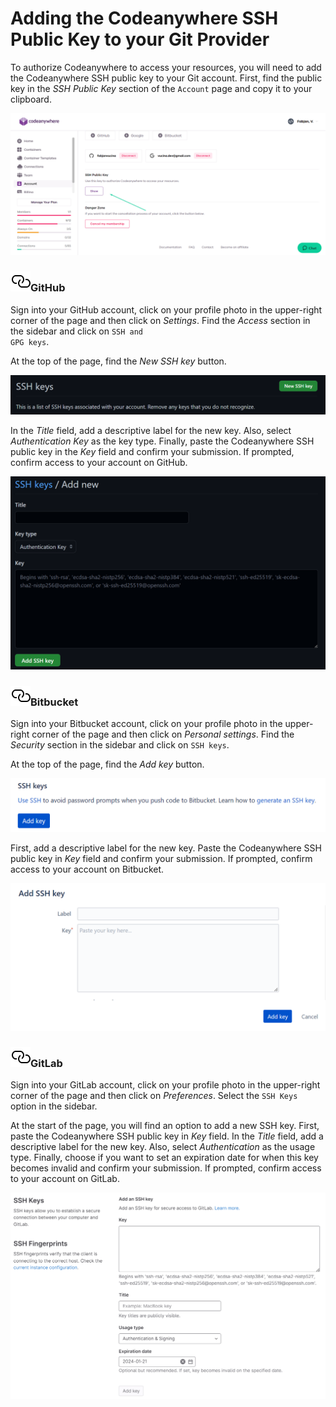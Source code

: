 # Adding the Codeanywhere SSH Public Key to your Git Provider

To authorize Codeanywhere to access your resources, you will need to add the Codeanywhere SSH public key to your Git account. First, find the public key in the _SSH Public Key_ section of the <code>Account</code> page and copy it to your clipboard.

<p><img src="/images/dashboard/connected-accounts/show-public-key.png" alt="Copy Codeanywhere SSH public key" class="width-90"/></p>

### <a name="git-hub" href="#git-hub" class="anchor-link"><img src="/images/anchor.svg" alt="Link anchor" class="anchor-img"></a>GitHub

Sign into your GitHub account, click on your profile photo in the upper-right corner of the page and then click on _Settings_. Find the _Access_ section in the sidebar and click on <code>SSH and GPG keys</code>.

At the top of the page, find the _New SSH key_ button.

<p><img src="/images/dashboard/connected-accounts/github-ssh-1.png" alt="New Github SSH key" class="width-90"/></p>

In the _Title_ field, add a descriptive label for the new key. Also, select _Authentication Key_ as the key type. Finally, paste the Codeanywhere SSH public key in the _Key_ field and confirm your submission. If prompted, confirm access to your account on GitHub.

<p><img src="/images/dashboard/connected-accounts/github-ssh-2.png" alt="New Github SSH key" class="width-90"/></p>

### <a name="bitbucket" href="#bitbucket" class="anchor-link"><img src="/images/anchor.svg" alt="Link anchor" class="anchor-img"></a>Bitbucket

Sign into your Bitbucket account, click on your profile photo in the upper-right corner of the page and then click on _Personal settings_. Find the _Security_ section in the sidebar and click on <code>SSH keys</code>.

At the top of the page, find the _Add key_ button.

<p><img src="/images/dashboard/connected-accounts/bitbucket-ssh-1.png" alt="New Bitbucket SSH key" class="width-90"/></p>

First, add a descriptive label for the new key. Paste the Codeanywhere SSH public key in _Key_ field and confirm your submission. If prompted, confirm access to your account on Bitbucket.

<p><img src="/images/dashboard/connected-accounts/bitbucket-ssh-2.png" alt="New Bitbucket SSH key" class="width-90"/></p>

### <a name="git-lab" href="#git-lab" class="anchor-link"><img src="/images/anchor.svg" alt="Link anchor" class="anchor-img"></a>GitLab

Sign into your GitLab account, click on your profile photo in the upper-right corner of the page and then click on _Preferences_. Select the <code>SSH Keys</code> option in the sidebar.

At the start of the page, you will find an option to add a new SSH key. First, paste the Codeanywhere SSH public key in _Key_ field. In the _Title_ field, add a descriptive label for the new key. Also, select _Authentication_ as the usage type. Finally, choose if you want to set an expiration date for when this key becomes invalid and confirm your submission. If prompted, confirm access to your account on GitLab.

<p><img src="/images/dashboard/connected-accounts/gitlab-ssh-1.png" alt="New Gitlab SSH key" class="width-90"/></p>
